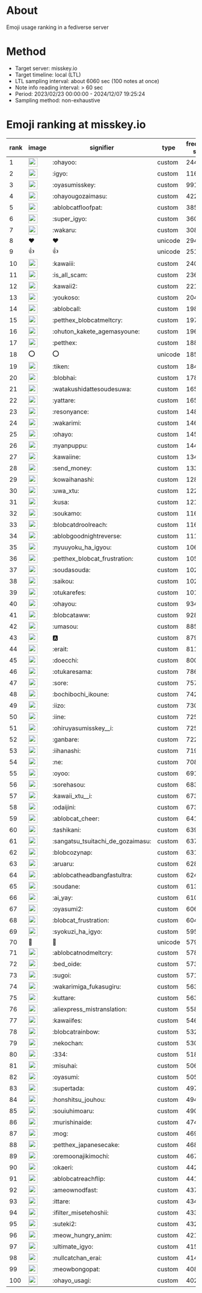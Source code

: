 # About
Emoji usage ranking in a fediverse server

# Method
- Target server: misskey.io
- Target timeline: local (LTL)
- LTL sampling interval: about 6060 sec (100 notes at once)
- Note info reading interval: > 60 sec
- Period: 2023/02/23 00:00:00 - 2024/12/07 19:25:24 
- Sampling method: non-exhaustive

# Emoji ranking at misskey.io

|rank|image|signifier|type|frequency score|
|----|----|----|----|----|
|1|<img height="24" src="https://misskey.io/emoji/ohayoo.webp">|:ohayoo:|custom|244661|
|2|<img height="24" src="https://misskey.io/emoji/igyo.webp">|:igyo:|custom|116314|
|3|<img height="24" src="https://misskey.io/emoji/oyasumisskey.webp">|:oyasumisskey:|custom|99179|
|4|<img height="24" src="https://misskey.io/emoji/ohayougozaimasu.webp">|:ohayougozaimasu:|custom|42260|
|5|<img height="24" src="https://misskey.io/emoji/ablobcatfloofpat.webp">|:ablobcatfloofpat:|custom|38523|
|6|<img height="24" src="https://misskey.io/emoji/super_igyo.webp">|:super_igyo:|custom|36089|
|7|<img height="24" src="https://misskey.io/emoji/wakaru.webp">|:wakaru:|custom|30817|
|8|❤|❤|unicode|29410|
|9|👍|👍|unicode|25118|
|10|<img height="24" src="https://misskey.io/emoji/kawaiii.webp">|:kawaiii:|custom|24010|
|11|<img height="24" src="https://misskey.io/emoji/is_all_scam.webp">|:is_all_scam:|custom|23693|
|12|<img height="24" src="https://misskey.io/emoji/kawaii2.webp">|:kawaii2:|custom|22145|
|13|<img height="24" src="https://misskey.io/emoji/youkoso.webp">|:youkoso:|custom|20485|
|14|<img height="24" src="https://misskey.io/emoji/ablobcall.webp">|:ablobcall:|custom|19849|
|15|<img height="24" src="https://misskey.io/emoji/petthex_blobcatmeltcry.webp">|:petthex_blobcatmeltcry:|custom|19735|
|16|<img height="24" src="https://misskey.io/emoji/ohuton_kakete_agemasyoune.webp">|:ohuton_kakete_agemasyoune:|custom|19673|
|17|<img height="24" src="https://misskey.io/emoji/petthex.webp">|:petthex:|custom|18878|
|18|⭕|⭕|unicode|18508|
|19|<img height="24" src="https://misskey.io/emoji/tiken.webp">|:tiken:|custom|18454|
|20|<img height="24" src="https://misskey.io/emoji/blobhai.webp">|:blobhai:|custom|17895|
|21|<img height="24" src="https://misskey.io/emoji/watakushidattesoudesuwa.webp">|:watakushidattesoudesuwa:|custom|16557|
|22|<img height="24" src="https://misskey.io/emoji/yattare.webp">|:yattare:|custom|16549|
|23|<img height="24" src="https://misskey.io/emoji/resonyance.webp">|:resonyance:|custom|14843|
|24|<img height="24" src="https://misskey.io/emoji/wakarimi.webp">|:wakarimi:|custom|14612|
|25|<img height="24" src="https://misskey.io/emoji/ohayo.webp">|:ohayo:|custom|14519|
|26|<img height="24" src="https://misskey.io/emoji/nyanpuppu.webp">|:nyanpuppu:|custom|14453|
|27|<img height="24" src="https://misskey.io/emoji/kawaiine.webp">|:kawaiine:|custom|13418|
|28|<img height="24" src="https://misskey.io/emoji/send_money.webp">|:send_money:|custom|13399|
|29|<img height="24" src="https://misskey.io/emoji/kowaihanashi.webp">|:kowaihanashi:|custom|12805|
|30|<img height="24" src="https://misskey.io/emoji/uwa_xtu.webp">|:uwa_xtu:|custom|12261|
|31|<img height="24" src="https://misskey.io/emoji/kusa.webp">|:kusa:|custom|12102|
|32|<img height="24" src="https://misskey.io/emoji/soukamo.webp">|:soukamo:|custom|11690|
|33|<img height="24" src="https://misskey.io/emoji/blobcatdroolreach.webp">|:blobcatdroolreach:|custom|11657|
|34|<img height="24" src="https://misskey.io/emoji/ablobgoodnightreverse.webp">|:ablobgoodnightreverse:|custom|11157|
|35|<img height="24" src="https://misskey.io/emoji/nyuuyoku_ha_igyou.webp">|:nyuuyoku_ha_igyou:|custom|10642|
|36|<img height="24" src="https://misskey.io/emoji/petthex_blobcat_frustration.webp">|:petthex_blobcat_frustration:|custom|10528|
|37|<img height="24" src="https://misskey.io/emoji/soudasouda.webp">|:soudasouda:|custom|10286|
|38|<img height="24" src="https://misskey.io/emoji/saikou.webp">|:saikou:|custom|10226|
|39|<img height="24" src="https://misskey.io/emoji/otukarefes.webp">|:otukarefes:|custom|10139|
|40|<img height="24" src="https://misskey.io/emoji/ohayou.webp">|:ohayou:|custom|9346|
|41|<img height="24" src="https://misskey.io/emoji/blobcataww.webp">|:blobcataww:|custom|9289|
|42|<img height="24" src="https://misskey.io/emoji/umasou.webp">|:umasou:|custom|8856|
|43|<img height="24" src="https://misskey.io/emoji/a.webp">|:a:|custom|8794|
|44|<img height="24" src="https://misskey.io/emoji/erait.webp">|:erait:|custom|8113|
|45|<img height="24" src="https://misskey.io/emoji/doecchi.webp">|:doecchi:|custom|8006|
|46|<img height="24" src="https://misskey.io/emoji/otukaresama.webp">|:otukaresama:|custom|7861|
|47|<img height="24" src="https://misskey.io/emoji/sore.webp">|:sore:|custom|7574|
|48|<img height="24" src="https://misskey.io/emoji/bochibochi_ikoune.webp">|:bochibochi_ikoune:|custom|7420|
|49|<img height="24" src="https://misskey.io/emoji/iizo.webp">|:iizo:|custom|7309|
|50|<img height="24" src="https://misskey.io/emoji/iine.webp">|:iine:|custom|7256|
|51|<img height="24" src="https://misskey.io/emoji/ohiruyasumisskey__i.webp">|:ohiruyasumisskey__i:|custom|7253|
|52|<img height="24" src="https://misskey.io/emoji/ganbare.webp">|:ganbare:|custom|7228|
|53|<img height="24" src="https://misskey.io/emoji/iihanashi.webp">|:iihanashi:|custom|7194|
|54|<img height="24" src="https://misskey.io/emoji/ne.webp">|:ne:|custom|7082|
|55|<img height="24" src="https://misskey.io/emoji/oyoo.webp">|:oyoo:|custom|6916|
|56|<img height="24" src="https://misskey.io/emoji/sorehasou.webp">|:sorehasou:|custom|6831|
|57|<img height="24" src="https://misskey.io/emoji/kawaii_xtu__i.webp">|:kawaii_xtu__i:|custom|6733|
|58|<img height="24" src="https://misskey.io/emoji/odaijini.webp">|:odaijini:|custom|6731|
|59|<img height="24" src="https://misskey.io/emoji/ablobcat_cheer.webp">|:ablobcat_cheer:|custom|6414|
|60|<img height="24" src="https://misskey.io/emoji/tashikani.webp">|:tashikani:|custom|6394|
|61|<img height="24" src="https://misskey.io/emoji/sangatsu_tsuitachi_de_gozaimasu.webp">|:sangatsu_tsuitachi_de_gozaimasu:|custom|6374|
|62|<img height="24" src="https://misskey.io/emoji/blobcozynap.webp">|:blobcozynap:|custom|6315|
|63|<img height="24" src="https://misskey.io/emoji/aruaru.webp">|:aruaru:|custom|6281|
|64|<img height="24" src="https://misskey.io/emoji/ablobcatheadbangfastultra.webp">|:ablobcatheadbangfastultra:|custom|6245|
|65|<img height="24" src="https://misskey.io/emoji/soudane.webp">|:soudane:|custom|6134|
|66|<img height="24" src="https://misskey.io/emoji/ai_yay.webp">|:ai_yay:|custom|6108|
|67|<img height="24" src="https://misskey.io/emoji/oyasumi2.webp">|:oyasumi2:|custom|6060|
|68|<img height="24" src="https://misskey.io/emoji/blobcat_frustration.webp">|:blobcat_frustration:|custom|6049|
|69|<img height="24" src="https://misskey.io/emoji/syokuzi_ha_igyo.webp">|:syokuzi_ha_igyo:|custom|5956|
|70|🎉|🎉|unicode|5792|
|71|<img height="24" src="https://misskey.io/emoji/ablobcatnodmeltcry.webp">|:ablobcatnodmeltcry:|custom|5782|
|72|<img height="24" src="https://misskey.io/emoji/bed_oide.webp">|:bed_oide:|custom|5737|
|73|<img height="24" src="https://misskey.io/emoji/sugoi.webp">|:sugoi:|custom|5718|
|74|<img height="24" src="https://misskey.io/emoji/wakarimiga_fukasugiru.webp">|:wakarimiga_fukasugiru:|custom|5638|
|75|<img height="24" src="https://misskey.io/emoji/kuttare.webp">|:kuttare:|custom|5636|
|76|<img height="24" src="https://misskey.io/emoji/aliexpress_mistranslation.webp">|:aliexpress_mistranslation:|custom|5585|
|77|<img height="24" src="https://misskey.io/emoji/kawaiifes.webp">|:kawaiifes:|custom|5467|
|78|<img height="24" src="https://misskey.io/emoji/blobcatrainbow.webp">|:blobcatrainbow:|custom|5328|
|79|<img height="24" src="https://misskey.io/emoji/nekochan.webp">|:nekochan:|custom|5304|
|80|<img height="24" src="https://misskey.io/emoji/334.webp">|:334:|custom|5183|
|81|<img height="24" src="https://misskey.io/emoji/misuhai.webp">|:misuhai:|custom|5062|
|82|<img height="24" src="https://misskey.io/emoji/oyasumi.webp">|:oyasumi:|custom|5050|
|83|<img height="24" src="https://misskey.io/emoji/supertada.webp">|:supertada:|custom|4978|
|84|<img height="24" src="https://misskey.io/emoji/honshitsu_jouhou.webp">|:honshitsu_jouhou:|custom|4941|
|85|<img height="24" src="https://misskey.io/emoji/souiuhimoaru.webp">|:souiuhimoaru:|custom|4909|
|86|<img height="24" src="https://misskey.io/emoji/murishinaide.webp">|:murishinaide:|custom|4740|
|87|<img height="24" src="https://misskey.io/emoji/mog.webp">|:mog:|custom|4696|
|88|<img height="24" src="https://misskey.io/emoji/petthex_japanesecake.webp">|:petthex_japanesecake:|custom|4682|
|89|<img height="24" src="https://misskey.io/emoji/oremoonajikimochi.webp">|:oremoonajikimochi:|custom|4678|
|90|<img height="24" src="https://misskey.io/emoji/okaeri.webp">|:okaeri:|custom|4422|
|91|<img height="24" src="https://misskey.io/emoji/ablobcatreachflip.webp">|:ablobcatreachflip:|custom|4410|
|92|<img height="24" src="https://misskey.io/emoji/ameownodfast.webp">|:ameownodfast:|custom|4370|
|93|<img height="24" src="https://misskey.io/emoji/ittare.webp">|:ittare:|custom|4347|
|94|<img height="24" src="https://misskey.io/emoji/ifilter_misetehoshii.webp">|:ifilter_misetehoshii:|custom|4335|
|95|<img height="24" src="https://misskey.io/emoji/suteki2.webp">|:suteki2:|custom|4327|
|96|<img height="24" src="https://misskey.io/emoji/meow_hungry_anim.webp">|:meow_hungry_anim:|custom|4216|
|97|<img height="24" src="https://misskey.io/emoji/ultimate_igyo.webp">|:ultimate_igyo:|custom|4151|
|98|<img height="24" src="https://misskey.io/emoji/nullcatchan_erai.webp">|:nullcatchan_erai:|custom|4145|
|99|<img height="24" src="https://misskey.io/emoji/meowbongopat.webp">|:meowbongopat:|custom|4086|
|100|<img height="24" src="https://misskey.io/emoji/ohayo_usagi.webp">|:ohayo_usagi:|custom|4022|
